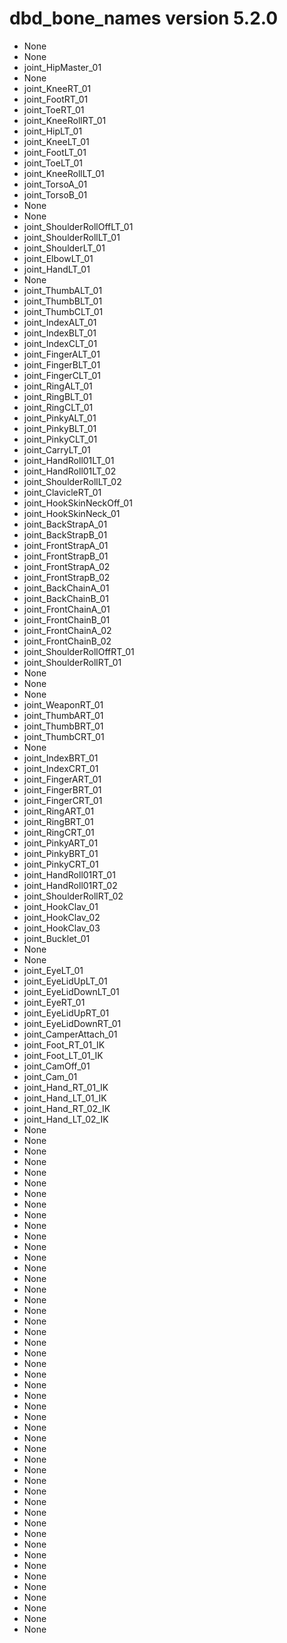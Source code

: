 # dbd_bone_names version 5.2.0
* None
* None
* joint_HipMaster_01
* None
* joint_KneeRT_01
* joint_FootRT_01
* joint_ToeRT_01
* joint_KneeRollRT_01
* joint_HipLT_01
* joint_KneeLT_01
* joint_FootLT_01
* joint_ToeLT_01
* joint_KneeRollLT_01
* joint_TorsoA_01
* joint_TorsoB_01
* None
* None
* joint_ShoulderRollOffLT_01
* joint_ShoulderRollLT_01
* joint_ShoulderLT_01
* joint_ElbowLT_01
* joint_HandLT_01
* None
* joint_ThumbALT_01
* joint_ThumbBLT_01
* joint_ThumbCLT_01
* joint_IndexALT_01
* joint_IndexBLT_01
* joint_IndexCLT_01
* joint_FingerALT_01
* joint_FingerBLT_01
* joint_FingerCLT_01
* joint_RingALT_01
* joint_RingBLT_01
* joint_RingCLT_01
* joint_PinkyALT_01
* joint_PinkyBLT_01
* joint_PinkyCLT_01
* joint_CarryLT_01
* joint_HandRoll01LT_01
* joint_HandRoll01LT_02
* joint_ShoulderRollLT_02
* joint_ClavicleRT_01
* joint_HookSkinNeckOff_01
* joint_HookSkinNeck_01
* joint_BackStrapA_01
* joint_BackStrapB_01
* joint_FrontStrapA_01
* joint_FrontStrapB_01
* joint_FrontStrapA_02
* joint_FrontStrapB_02
* joint_BackChainA_01
* joint_BackChainB_01
* joint_FrontChainA_01
* joint_FrontChainB_01
* joint_FrontChainA_02
* joint_FrontChainB_02
* joint_ShoulderRollOffRT_01
* joint_ShoulderRollRT_01
* None
* None
* None
* joint_WeaponRT_01
* joint_ThumbART_01
* joint_ThumbBRT_01
* joint_ThumbCRT_01
* None
* joint_IndexBRT_01
* joint_IndexCRT_01
* joint_FingerART_01
* joint_FingerBRT_01
* joint_FingerCRT_01
* joint_RingART_01
* joint_RingBRT_01
* joint_RingCRT_01
* joint_PinkyART_01
* joint_PinkyBRT_01
* joint_PinkyCRT_01
* joint_HandRoll01RT_01
* joint_HandRoll01RT_02
* joint_ShoulderRollRT_02
* joint_HookClav_01
* joint_HookClav_02
* joint_HookClav_03
* joint_Bucklet_01
* None
* None
* joint_EyeLT_01
* joint_EyeLidUpLT_01
* joint_EyeLidDownLT_01
* joint_EyeRT_01
* joint_EyeLidUpRT_01
* joint_EyeLidDownRT_01
* joint_CamperAttach_01
* joint_Foot_RT_01_IK
* joint_Foot_LT_01_IK
* joint_CamOff_01
* joint_Cam_01
* joint_Hand_RT_01_IK
* joint_Hand_LT_01_IK
* joint_Hand_RT_02_IK
* joint_Hand_LT_02_IK
* None
* None
* None
* None
* None
* None
* None
* None
* None
* None
* None
* None
* None
* None
* None
* None
* None
* None
* None
* None
* None
* None
* None
* None
* None
* None
* None
* None
* None
* None
* None
* None
* None
* None
* None
* None
* None
* None
* None
* None
* None
* None
* None
* None
* None
* None
* None
* None
